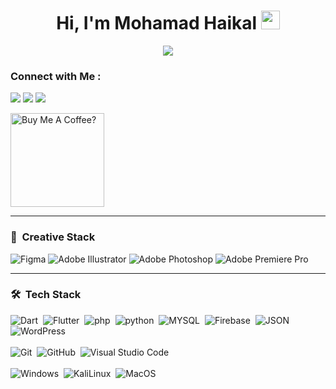 <!--========================================        title       =======================================-->
<h1 align="center">
  Hi, I'm Mohamad Haikal
  <img src="https://media.giphy.com/media/hvRJCLFzcasrR4ia7z/giphy.gif" width="30">
</h1>





<!--========================================        animated description       =======================================-->
<div align="center">
  <img align="center" src="https://readme-typing-svg.herokuapp.com?font=Poppins&weight=700&color=ff9a1f&size=25&duration=2500&pause=2000&multiline=true&width=800&lines=Graphic+Designer+|+Flutter+Developer+|+Multimedia+Designer">
</div>




<!--========================================       s: contact with me       =======================================-->
### Connect with Me :

<a href="https://www.linkedin.com/in/Mohamad0Haikal/" target="_blank"><img src="https://img.shields.io/badge/Mohamad%20Haikal-0077B5?style=for-the-badge&logo=Linkedin&logoColor=white"/></a>
<a href="https://Instagram.com/Mohamad0Haikal" target="_blank"><img src="https://img.shields.io/badge/Mohamad%20Haikal-E4405F?style=for-the-badge&logo=instagram&logoColor=white"/></a>
<a href="https://Facebook.com/Mohamad0Haikal" target="_blank"><img src="https://img.shields.io/badge/Mohamad%20Haikal-3b5998?style=for-the-badge&logo=facebook&logoColor=white"/></a>

<!--========================================       buy me a coffee       =======================================-->
<a href="https://www.buymeacoffee.com/Mohamad0Haikal" target="_blank"><img src="https://cdn.buymeacoffee.com/buttons/v2/default-red.png" alt="Buy Me A Coffee?" width="150" ></a>

---

### 🎨 &nbsp;Creative Stack
![Figma](https://img.shields.io/badge/Figma-F24E1E?style=for-the-badge&logo=figma&logoColor=white)
![Adobe Illustrator](https://img.shields.io/badge/Adobe_Illustrator-FF9A00?style=for-the-badge&logo=adobe-illustrator&logoColor=white)
![Adobe Photoshop](https://img.shields.io/badge/Adobe_Photoshop-31A8FF?style=for-the-badge&logo=adobe-photoshop&logoColor=white)
![Adobe Premiere Pro](https://img.shields.io/badge/Adobe_Premiere_Pro-7533CC?style=for-the-badge&logo=adobe-premiere-pro&logoColor=white)

---

### 🛠 &nbsp;Tech Stack
![Dart](https://img.shields.io/badge/-Dart-0c458b?style=for-the-badge&logo=dart)&nbsp;
![Flutter](https://img.shields.io/badge/Flutter-02569B?style=for-the-badge&logo=flutter&logoColor=white)&nbsp;
![php](https://img.shields.io/badge/php%20-%23777BB4.svg?&style=for-the-badge&logo=php&logoColor=white)&nbsp;
![python](https://img.shields.io/badge/python%20-%2314354C.svg?&style=for-the-badge&logo=python&logoColor=white)&nbsp;
![MYSQL](https://img.shields.io/badge/mysql-4479A1.svg?&style=for-the-badge&logo=mysql&logoColor=white)&nbsp;
![Firebase](https://img.shields.io/badge/-Firebase-FFA000?style=for-the-badge&logo=Firebase)&nbsp;
![JSON](https://img.shields.io/badge/JSON-000000?style=for-the-badge&logo=JSON&logoColor=white)&nbsp;
![WordPress](https://img.shields.io/badge/WordPress-21759B?style=for-the-badge&logo=wordpress&logoColor=white)&nbsp;
<br>
<br>
![Git](https://img.shields.io/badge/Git-F05033.svg?style=for-the-badge&logo=git&logoColor=white)&nbsp;
![GitHub](https://img.shields.io/badge/-GitHub-05122A?style=for-the-badge&logo=github)&nbsp;
![Visual Studio Code](https://img.shields.io/badge/Visual_Studio_Code-007ACC?style=for-the-badge&logo=Visual-Studio-Code&logoColor=white)&nbsp;
<br>
<br>
![Windows](https://img.shields.io/badge/Windows-0078D6?style=for-the-badge&logo=Windows&logoColor=white)&nbsp;
![KaliLinux](https://img.shields.io/badge/Kali-557C94?style=for-the-badge&logo=KaliLinux&logoColor=white)&nbsp;
![MacOS](https://img.shields.io/badge/MacOS-000000?style=for-the-badge&logo=macOS&logoColor=white)&nbsp;

<!-- ### 📈 GitHub Activity Graph:

<a href="https://github.com/Mohamad-Haikal#gh-dark-mode-only"><img src="https://github-readme-stats.vercel.app/api?username=Mohamad-Haikal&show_icons=true&theme=tokyonight&include_all_commits=true#gh-dark-mode-only" alt="My GitHub Stats"/></a>

<a href="https://github.com/Mohamad-Haikal#gh-dark-mode-only"><img src="https://github-readme-stats.vercel.app/api/top-langs/?username=Mohamad-Haikal&theme=tokyonight&langs_count=8#gh-dark-mode-only" alt="My GitHub Stats"/></a>

<a href="https://github.com/Mohamad-Haikal#gh-light-mode-only"><img src="https://github-readme-stats.vercel.app/api/top-langs/?username=Mohamad-Haikal&theme=default&langs_count=8#gh-light-mode-only" alt="My GitHub Stats"/></a>


<a href="https://github.com/Mohamad-Haikal#gh-light-mode-only"><img src="https://github-readme-streak-stats.herokuapp.com/?user=vaibhavvikas&theme=default"/></a><a href="https://github.com/vaibhavvikas#gh-dark-mode-only"><img src="https://github-readme-streak-stats.herokuapp.com/?user=vaibhavvikas&theme=tokyonight"/></a>
-->

